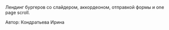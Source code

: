 Лендинг бургеров со слайдером, аккордеоном, отправкой формы и one page scroll.

Автор: Кондратьева Ирина
